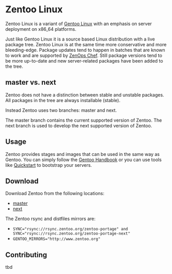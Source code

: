 # Zentoo Linux

Zentoo Linux is a variant of [Gentoo Linux](http://www.gentoo.org) with an
emphasis on server deployment on x86_64 platforms.

Just like Gentoo Linux it is a source based Linux distribution with a live
package tree. Zentoo Linux is at the same time more conservative and more
bleeding-edge. Package updates tend to happen in batches that are known to work
and are supported by [ZenOps Chef](https://github.com/zenops/chef). Still
package versions tend to be more up-to-date and new server-related packages
have been added to the tree.

## master vs. next

Zentoo does not have a distinction between stable and unstable packages. All
packages in the tree are always installable (stable).

Instead Zentoo uses two branches: master and next.

The master branch contains the current supported version of Zentoo. The next
branch is used to develop the next supported version of Zentoo.

## Usage

Zentoo provides stages and images that can be used in the same way as Gentoo.
You can simply follow the [Gentoo Handbook](http://www.gentoo.org/doc/en/handbook/handbook-amd64.xml)
or you can use tools like [Quickstart](https://github.com/zentoo/quickstart) to
bootstrap your servers.

## Download

Download Zentoo from the following locations:

* [master](http://zentoo.org/downloads/amd64)
* [next](http://next.zentoo.org/downloads/amd64)

The Zentoo rsync and distfiles mirrors are:

* `SYNC="rsync://rsync.zentoo.org/zentoo-portage" and SYNC="rsync://rsync.zentoo.org/zentoo-portage-next"`
* `GENTOO_MIRRORS="http://www.zentoo.org"`

## Contributing

tbd
